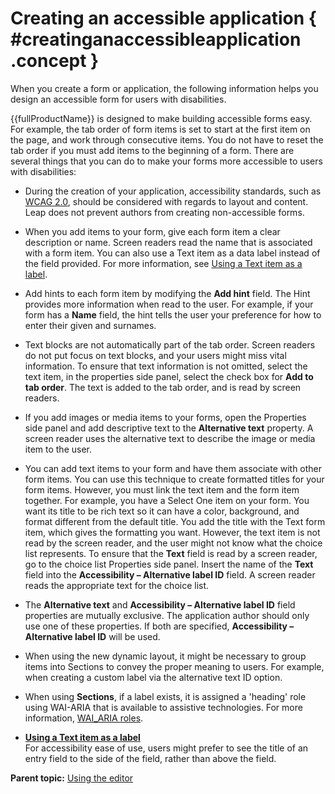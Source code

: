 # Creating an accessible application { #creatinganaccessibleapplication .concept }

When you create a form or application, the following information helps you design an accessible form for users with disabilities.

{{fullProductName}} is designed to make building accessible forms easy. For example, the tab order of form items is set to start at the first item on the page, and work through consecutive items. You do not have to reset the tab order if you must add items to the beginning of a form. There are several things that you can do to make your forms more accessible to users with disabilities:

-   During the creation of your application, accessibility standards, such as [WCAG 2.0](http://www.w3.org/TR/WCAG20/), should be considered with regards to layout and content. Leap does not prevent authors from creating non-accessible forms.
-   When you add items to your form, give each form item a clear description or name. Screen readers read the name that is associated with a form item. You can also use a Text item as a data label instead of the field provided. For more information, see [Using a Text item as a label](ac_using_text_item_as_label.md).
-   Add hints to each form item by modifying the **Add hint** field. The Hint provides more information when read to the user. For example, if your form has a **Name** field, the hint tells the user your preference for how to enter their given and surnames.
-   Text blocks are not automatically part of the tab order. Screen readers do not put focus on text blocks, and your users might miss vital information. To ensure that text information is not omitted, select the text item, in the properties side panel, select the check box for **Add to tab order**. The text is added to the tab order, and is read by screen readers.
-   If you add images or media items to your forms, open the Properties side panel and add descriptive text to the **Alternative text** property. A screen reader uses the alternative text to describe the image or media item to the user.
-   You can add text items to your form and have them associate with other form items. You can use this technique to create formatted titles for your form items. However, you must link the text item and the form item together. For example, you have a Select One item on your form. You want its title to be rich text so it can have a color, background, and format different from the default title. You add the title with the Text form item, which gives the formatting you want. However, the text item is not read by the screen reader, and the user might not know what the choice list represents. To ensure that the **Text** field is read by a screen reader, go to the choice list Properties side panel. Insert the name of the **Text** field into the **Accessibility – Alternative label ID** field. A screen reader reads the appropriate text for the choice list.
-   The **Alternative text** and **Accessibility – Alternative label ID** field properties are mutually exclusive.  The application author should only use one of these properties.  If both are specified, **Accessibility – Alternative label ID** will be used.
-   When using the new dynamic layout, it might be necessary to group items into Sections to convey the proper meaning to users. For example, when creating a custom label via the alternative text ID option.
-   When using **Sections**, if a label exists, it is assigned a 'heading' role using WAI-ARIA that is available to assistive technologies. For more information, [WAI\_ARIA roles](https://www.w3.org/TR/wai-aria/#introroles).

-   **[Using a Text item as a label](ac_using_text_item_as_label.md)**  
For accessibility ease of use, users might prefer to see the title of an entry field to the side of the field, rather than above the field.

**Parent topic:** [Using the editor](cr_using_the_editor_toc.md)


